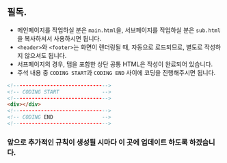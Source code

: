 ## 필독.

- 메인페이지를 작업하실 분은 `main.html`을, 서브페이지를 작업하실 분은 `sub.html` 을 복사하셔서 사용하시면 됩니다.
- `<header>`와 `<footer>`는 화면이 렌더링될 때, 자동으로 로드되므로, 별도로 작성하지 않으셔도 됩니다.
- 서프페이지의 경우, 탭을 포함한 상단 공통 HTML은 작성이 완료되어 있습니다.
- 주석 내용 중 `CODING START`과 `CODING END` 사이에 코딩을 진행해주시면 됩니다.

```html
<!------------------------------->
<!-- CODING START              -->
<!------------------------------->
<div></div>
<!------------------------------->
<!-- CODING END                -->
<!------------------------------->
```

### 앞으로 추가적인 규칙이 생성될 시마다 이 곳에 업데이트 하도록 하겠습니다.
